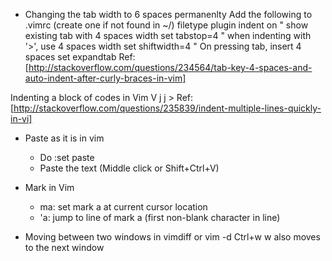 * Changing the tab width to 6 spaces permanenlty
    Add the following to .vimrc (create one if not found in ~/)
        filetype plugin indent on
        " show existing tab with 4 spaces width
        set tabstop=4
        " when indenting with '>', use 4 spaces width
        set shiftwidth=4
        " On pressing tab, insert 4 spaces
        set expandtab
    Ref: [http://stackoverflow.com/questions/234564/tab-key-4-spaces-and-auto-indent-after-curly-braces-in-vim]

Indenting a block of codes in Vim
		V j j >
    Ref: [http://stackoverflow.com/questions/235839/indent-multiple-lines-quickly-in-vi]

* Paste as it is in vim
	* Do :set paste
	* Paste the text (Middle click or Shift+Ctrl+V)

* Mark in Vim
	* ma:	set mark a at current cursor location
	* 'a:	jump to line of mark a (first non-blank character in line) 
* Moving between two windows in vimdiff or vim -d
        Ctrl+w w also moves to the next window

